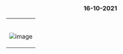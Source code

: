 #

### <p align="center"> 16-10-2021 </p>

<table>
	<tr>
		 <td>


</br>
	

![image](https://user-images.githubusercontent.com/76246106/137578365-cd7084fc-c4c9-4d2e-9963-c19048f48a5c.png)


       
</table>

</br>      
